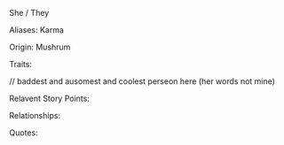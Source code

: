 She / They

Aliases:
 Karma
 
Origin: Mushrum

Traits:

// baddest and ausomest and coolest perseon here (her words not mine)

Relavent Story Points:

Relationships:

Quotes:
